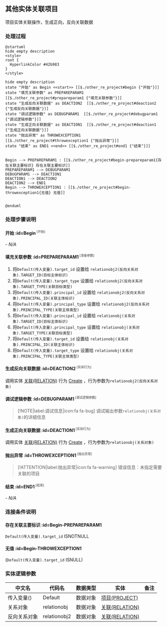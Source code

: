 ## 其他实体关联项目 <!-- {docsify-ignore-all} -->

   项目实体关联操作，生成正向，反向关联数据

### 处理过程

```plantuml
@startuml
hide empty description
<style>
root {
  HyperlinkColor #42b983
}
</style>

hide empty description
state "开始" as Begin <<start>> [[$./other_re_project#begin {"开始"}]]
state "填充关联参数" as PREPAREPARAM1  [[$./other_re_project#prepareparam1 {"填充关联参数"}]]
state "生成反向关联数据" as DEACTION2  [[$./other_re_project#deaction2 {"生成反向关联数据"}]]
state "调试逻辑参数" as DEBUGPARAM1  [[$./other_re_project#debugparam1 {"调试逻辑参数"}]]
state "生成正向关联数据" as DEACTION1  [[$./other_re_project#deaction1 {"生成正向关联数据"}]]
state "抛出异常" as THROWEXCEPTION1  [[$./other_re_project#throwexception1 {"抛出异常"}]]
state "结束" as END1 <<end>> [[$./other_re_project#end1 {"结束"}]]


Begin --> PREPAREPARAM1 : [[$./other_re_project#begin-prepareparam1{存在关联主要标识} 存在关联主要标识]]
PREPAREPARAM1 --> DEBUGPARAM1
DEBUGPARAM1 --> DEACTION1
DEACTION1 --> DEACTION2
DEACTION2 --> END1
Begin --> THROWEXCEPTION1 : [[$./other_re_project#begin-throwexception1{无值} 无值]]


@enduml
```


### 处理步骤说明

#### 开始 :id=Begin<sup class="footnote-symbol"> <font color=gray size=1>[开始]</font></sup>



*- N/A*
#### 填充关联参数 :id=PREPAREPARAM1<sup class="footnote-symbol"> <font color=gray size=1>[准备参数]</font></sup>



1. 将`Default(传入变量).target_id` 设置给  `relationobj2(反向关系对象).TARGET_ID(目标主体标识)`
2. 将`Default(传入变量).target_type` 设置给  `relationobj2(反向关系对象).TARGET_TYPE(关联目标类型)`
3. 将`Default(传入变量).principal_id` 设置给  `relationobj2(反向关系对象).PRINCIPAL_ID(关联主体标识)`
4. 将`Default(传入变量).principal_type` 设置给  `relationobj2(反向关系对象).PRINCIPAL_TYPE(关联主体类型)`
5. 将`Default(传入变量).principal_id` 设置给  `relationobj(关系对象).TARGET_ID(目标主体标识)`
6. 将`Default(传入变量).principal_type` 设置给  `relationobj(关系对象).TARGET_TYPE(关联目标类型)`
7. 将`Default(传入变量).target_id` 设置给  `relationobj(关系对象).PRINCIPAL_ID(关联主体标识)`
8. 将`Default(传入变量).target_type` 设置给  `relationobj(关系对象).PRINCIPAL_TYPE(关联主体类型)`

#### 生成反向关联数据 :id=DEACTION2<sup class="footnote-symbol"> <font color=gray size=1>[实体行为]</font></sup>



调用实体 [关联(RELATION)](module/Base/relation.md) 行为 [Create](module/Base/relation#行为) ，行为参数为`relationobj2(反向关系对象)`

#### 调试逻辑参数 :id=DEBUGPARAM1<sup class="footnote-symbol"> <font color=gray size=1>[调试逻辑参数]</font></sup>



> [!NOTE|label:调试信息|icon:fa fa-bug]
> 调试输出参数`relationobj(关系对象)`的详细信息


#### 生成正向关联数据 :id=DEACTION1<sup class="footnote-symbol"> <font color=gray size=1>[实体行为]</font></sup>



调用实体 [关联(RELATION)](module/Base/relation.md) 行为 [Create](module/Base/relation#行为) ，行为参数为`relationobj(关系对象)`

#### 抛出异常 :id=THROWEXCEPTION1<sup class="footnote-symbol"> <font color=gray size=1>[抛出异常]</font></sup>



> [!ATTENTION|label:抛出异常|icon:fa fa-warning]
> 错误信息：未指定需要关联的项目

#### 结束 :id=END1<sup class="footnote-symbol"> <font color=gray size=1>[结束]</font></sup>



*- N/A*


### 连接条件说明
#### 存在关联主要标识 :id=Begin-PREPAREPARAM1

`Default(传入变量).target_id` ISNOTNULL
#### 无值 :id=Begin-THROWEXCEPTION1

(`Default(传入变量).target_id` ISNULL)


### 实体逻辑参数

|    中文名   |    代码名    |  数据类型    |  实体   |备注 |
| --------| --------| -------- | -------- | --------   |
|传入变量(<i class="fa fa-check"/></i>)|Default|数据对象|[项目(PROJECT)](module/ProjMgmt/project.md)||
|关系对象|relationobj|数据对象|[关联(RELATION)](module/Base/relation.md)||
|反向关系对象|relationobj2|数据对象|[关联(RELATION)](module/Base/relation.md)||
